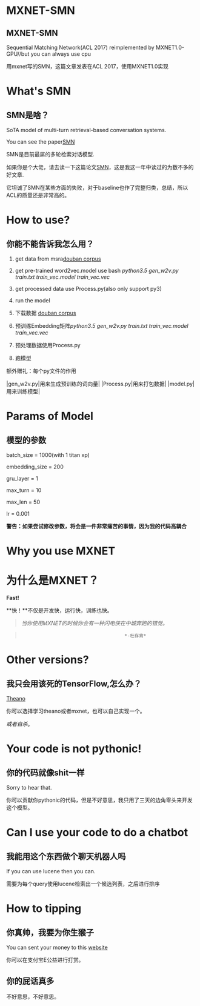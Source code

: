 # MXNET-SMN
## MXNET-SMN

Sequential Matching Network(ACL 2017) reimplemented by MXNET1.0-GPU//but you can always use cpu

用mxnet写的SMN，这篇文章发表在ACL 2017，使用MXNET1.0实现

# What's SMN
## SMN是啥？

SoTA model of multi-turn retrieval-based conversation systems.

You can see the paper[SMN](http://www.aclweb.org/anthology/P/P17/P17-1046.pdf)

SMN是目前最屌的多轮检索对话模型.

如果你是个大佬，请去读一下这篇论文[SMN](http://www.aclweb.org/anthology/P/P17/P17-1046.pdf)，这是我这一年中读过的为数不多的好文章.

它坦诚了SMN在某些方面的失败，对于baseline也作了完整归类，总结，所以ACL的质量还是非常高的。

# How to use?
## 你能不能告诉我怎么用？

1. get data from msra[douban corpus](https://1drv.ms/u/s!AtcxwlQuQjw1jF0bjeaKHEUNwitA)
2. get pre-trained word2vec.model use bash *python3.5 gen_w2v.py train.txt train_vec.model train_vec.vec*
3. get processed data use Process.py(also only support py3)
4. run the model

1. 下载数据 [douban corpus](https://1drv.ms/u/s!AtcxwlQuQjw1jF0bjeaKHEUNwitA)
2. 预训练Embedding矩阵*python3.5 gen_w2v.py train.txt train_vec.model train_vec.vec*
3. 预处理数据使用Process.py
4. 跑模型

额外赠礼：每个py文件的作用

|gen_w2v.py|用来生成预训练的词向量|
|Process.py|用来打包数据|
|model.py|用来训练模型|

# Params of Model
## 模型的参数
batch_size = 1000(with 1 titan xp)

embedding_size = 200

gru_layer = 1

max_turn = 10

max_len = 50

lr = 0.001

**警告：如果尝试修改参数，将会是一件非常痛苦的事情，因为我的代码高耦合**

# Why you use MXNET
# 为什么是MXNET？

**Fast!**

**快！**不仅是开发快，运行快，训练也快。

> *当你使用MXNET的时候你会有一种闪电侠在中城奔跑的错觉。*

>                                           *-杜存宵*


# Other versions?
## 我只会用该死的TensorFlow,怎么办？

[Theano](https://github.com/MarkWuNLP/MultiTurnResponseSelection)

你可以选择学习theano或者mxnet，也可以自己实现一个。

*或者自杀*。

# Your code is not pythonic!
## 你的代码就像shit一样

Sorry to hear that.

你可以贡献你pythonic的代码，但是不好意思，我只用了三天的边角零头来开发这个模型。

# Can I use your code to do a chatbot
## 我能用这个东西做个聊天机器人吗

If you can use lucene then you can.

需要为每个query使用lucene检索出一个候选列表，之后进行排序

# How to tipping
## 你真帅，我要为你生猴子

You can sent your money to this [website](https://love.alipay.com/donate/index.htm)

你可以在支付宝E公益进行打赏。

## 你的屁话真多

不好意思，不好意思。




